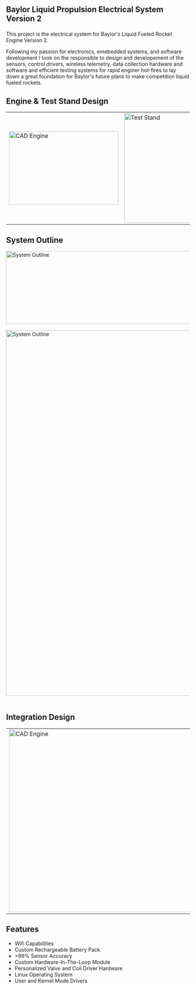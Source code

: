 ## Baylor Liquid Propulsion Electrical System Version 2</p>

This project is the electrical system for Baylor's Liquid Fueled Rocket Engine Version 2.

Following my passion for electronics, emebedded systems, and software development I took on the responsible to design and developement of the sensors, control drivers, wireless telemetry, data collection hardware and software and efficient testing systems for rapid enginer hot-fires to lay down a great foundation for Baylor's future plans to make competition liquid fueled rockets.

## Engine & Test Stand Design
<table align="center">
  <tr>
    <td><img alt="CAD Engine" width="300px" height="200px" src="https://github.com/user-attachments/assets/0762d409-6d7f-403b-9167-cb9592e8b7b2"/></td>
    <td><img alt="Test Stand" width="300px" height="300px" src="https://github.com/user-attachments/assets/c53c416c-6bc9-443c-aba0-f7cb299cf15e"/></td>
  </tr>
</table>

## System Outline
<img align="middle" alt="System Outline" width="1000px" height="200px" src="https://github.com/user-attachments/assets/5243bc0b-2f3e-445a-be5f-bc32823a7bfb"/> <br><br>
<img align="middle" alt="System Outline" width="1000px" src="https://github.com/user-attachments/assets/6d497a72-3782-4d06-bbcb-6c12bc6bfab2"/> <br><br>

## Integration Design
<table align="center">
  <tr>
    <td><img alt="CAD Engine" width="600px" height="500x" src="https://github.com/user-attachments/assets/f4c33760-d4a8-4410-bfac-3ae6fc2af662"/></td>
  </tr>
</table>


## Features
- Wifi Capabilities
- Custom Rechargeable Battery Pack
- &gt;99% Sensor Accuracy
- Custom Hardware-In-The-Loop Module
- Personalized Valve and Coil Driver Hardware
- Linux Operating System
- User and Kernel Mode Drivers

